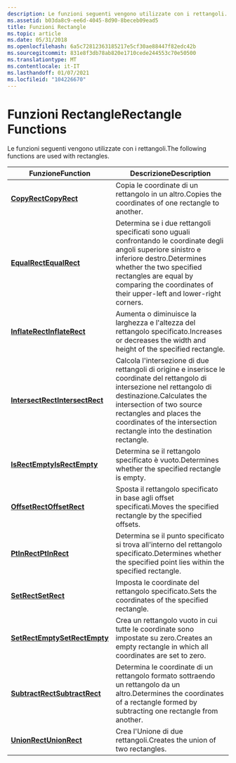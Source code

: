```yaml
---
description: Le funzioni seguenti vengono utilizzate con i rettangoli.
ms.assetid: b03da8c9-ee6d-4045-8d90-8beceb09ead5
title: Funzioni Rectangle
ms.topic: article
ms.date: 05/31/2018
ms.openlocfilehash: 6a5c72812363185217e5cf30ae88447f82edc42b
ms.sourcegitcommit: 831e8f3db78ab820e1710cede244553c70e50500
ms.translationtype: MT
ms.contentlocale: it-IT
ms.lasthandoff: 01/07/2021
ms.locfileid: "104226670"
---
```

# <a name="rectangle-functions"></a><span data-ttu-id="e684d-103">Funzioni Rectangle</span><span class="sxs-lookup"><span data-stu-id="e684d-103">Rectangle Functions</span></span>

<span data-ttu-id="e684d-104">Le funzioni seguenti vengono utilizzate con i rettangoli.</span><span class="sxs-lookup"><span data-stu-id="e684d-104">The following functions are used with rectangles.</span></span>



| <span data-ttu-id="e684d-105">Funzione</span><span class="sxs-lookup"><span data-stu-id="e684d-105">Function</span></span>                               | <span data-ttu-id="e684d-106">Descrizione</span><span class="sxs-lookup"><span data-stu-id="e684d-106">Description</span></span>                                                                                                                                   |
|----------------------------------------|-----------------------------------------------------------------------------------------------------------------------------------------------|
| [<span data-ttu-id="e684d-107">**CopyRect**</span><span class="sxs-lookup"><span data-stu-id="e684d-107">**CopyRect**</span></span>](/windows/desktop/api/Winuser/nf-winuser-copyrect)           | <span data-ttu-id="e684d-108">Copia le coordinate di un rettangolo in un altro.</span><span class="sxs-lookup"><span data-stu-id="e684d-108">Copies the coordinates of one rectangle to another.</span></span>                                                                                           |
| [<span data-ttu-id="e684d-109">**EqualRect**</span><span class="sxs-lookup"><span data-stu-id="e684d-109">**EqualRect**</span></span>](/windows/desktop/api/Winuser/nf-winuser-equalrect)         | <span data-ttu-id="e684d-110">Determina se i due rettangoli specificati sono uguali confrontando le coordinate degli angoli superiore sinistro e inferiore destro.</span><span class="sxs-lookup"><span data-stu-id="e684d-110">Determines whether the two specified rectangles are equal by comparing the coordinates of their upper-left and lower-right corners.</span></span>           |
| [<span data-ttu-id="e684d-111">**InflateRect**</span><span class="sxs-lookup"><span data-stu-id="e684d-111">**InflateRect**</span></span>](/windows/desktop/api/Winuser/nf-winuser-inflaterect)     | <span data-ttu-id="e684d-112">Aumenta o diminuisce la larghezza e l'altezza del rettangolo specificato.</span><span class="sxs-lookup"><span data-stu-id="e684d-112">Increases or decreases the width and height of the specified rectangle.</span></span>                                                                       |
| [<span data-ttu-id="e684d-113">**IntersectRect**</span><span class="sxs-lookup"><span data-stu-id="e684d-113">**IntersectRect**</span></span>](/windows/desktop/api/Winuser/nf-winuser-intersectrect) | <span data-ttu-id="e684d-114">Calcola l'intersezione di due rettangoli di origine e inserisce le coordinate del rettangolo di intersezione nel rettangolo di destinazione.</span><span class="sxs-lookup"><span data-stu-id="e684d-114">Calculates the intersection of two source rectangles and places the coordinates of the intersection rectangle into the destination rectangle.</span></span> |
| [<span data-ttu-id="e684d-115">**IsRectEmpty**</span><span class="sxs-lookup"><span data-stu-id="e684d-115">**IsRectEmpty**</span></span>](/windows/desktop/api/Winuser/nf-winuser-isrectempty)     | <span data-ttu-id="e684d-116">Determina se il rettangolo specificato è vuoto.</span><span class="sxs-lookup"><span data-stu-id="e684d-116">Determines whether the specified rectangle is empty.</span></span>                                                                                          |
| [<span data-ttu-id="e684d-117">**OffsetRect**</span><span class="sxs-lookup"><span data-stu-id="e684d-117">**OffsetRect**</span></span>](/windows/desktop/api/Winuser/nf-winuser-offsetrect)       | <span data-ttu-id="e684d-118">Sposta il rettangolo specificato in base agli offset specificati.</span><span class="sxs-lookup"><span data-stu-id="e684d-118">Moves the specified rectangle by the specified offsets.</span></span>                                                                                       |
| [<span data-ttu-id="e684d-119">**PtInRect**</span><span class="sxs-lookup"><span data-stu-id="e684d-119">**PtInRect**</span></span>](/windows/desktop/api/Winuser/nf-winuser-ptinrect)           | <span data-ttu-id="e684d-120">Determina se il punto specificato si trova all'interno del rettangolo specificato.</span><span class="sxs-lookup"><span data-stu-id="e684d-120">Determines whether the specified point lies within the specified rectangle.</span></span>                                                                   |
| [<span data-ttu-id="e684d-121">**SetRect**</span><span class="sxs-lookup"><span data-stu-id="e684d-121">**SetRect**</span></span>](/windows/desktop/api/Winuser/nf-winuser-setrect)             | <span data-ttu-id="e684d-122">Imposta le coordinate del rettangolo specificato.</span><span class="sxs-lookup"><span data-stu-id="e684d-122">Sets the coordinates of the specified rectangle.</span></span>                                                                                              |
| [<span data-ttu-id="e684d-123">**SetRectEmpty**</span><span class="sxs-lookup"><span data-stu-id="e684d-123">**SetRectEmpty**</span></span>](/windows/desktop/api/Winuser/nf-winuser-setrectempty)   | <span data-ttu-id="e684d-124">Crea un rettangolo vuoto in cui tutte le coordinate sono impostate su zero.</span><span class="sxs-lookup"><span data-stu-id="e684d-124">Creates an empty rectangle in which all coordinates are set to zero.</span></span>                                                                          |
| [<span data-ttu-id="e684d-125">**SubtractRect**</span><span class="sxs-lookup"><span data-stu-id="e684d-125">**SubtractRect**</span></span>](/windows/desktop/api/Winuser/nf-winuser-subtractrect)   | <span data-ttu-id="e684d-126">Determina le coordinate di un rettangolo formato sottraendo un rettangolo da un altro.</span><span class="sxs-lookup"><span data-stu-id="e684d-126">Determines the coordinates of a rectangle formed by subtracting one rectangle from another.</span></span>                                                   |
| [<span data-ttu-id="e684d-127">**UnionRect**</span><span class="sxs-lookup"><span data-stu-id="e684d-127">**UnionRect**</span></span>](/windows/desktop/api/Winuser/nf-winuser-unionrect)         | <span data-ttu-id="e684d-128">Crea l'Unione di due rettangoli.</span><span class="sxs-lookup"><span data-stu-id="e684d-128">Creates the union of two rectangles.</span></span>                                                                                                          |



 

 

 



